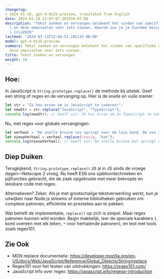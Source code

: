 ```yaml
---
changelog:
- 2024-01-28, gpt-4-0125-preview, translated from English
date: 2024-01-28 22:07:07.201559-07:00
description: "Tekst zoeken en vervangen betekent het vinden van specifieke substrings\
  \ en deze omwisselen voor iets nieuws. Waarom zou je je hiermee bezighouden? Het\
  \ is\u2026"
lastmod: '2024-03-13T22:44:51.185135-06:00'
model: gpt-4-0125-preview
summary: Tekst zoeken en vervangen betekent het vinden van specifieke substrings en
  deze omwisselen voor iets nieuws.
title: Tekst zoeken en vervangen
weight: 10
---
```


## Hoe:
In JavaScript is `String.prototype.replace()` de methode bij uitstek. Geef een string of regex en de vervanging op. Hier is de snelle en vuile manier:

```javascript
let str = "Ik hou ervan om in JavaScript te coderen!";
let newStr = str.replace("JavaScript", "TypeScript");
console.log(newStr); // Geeft uit: Ik hou ervan om in TypeScript te coderen!
```

Nu, met regex voor globale vervangingen:

```javascript
let verhaal = "De snelle bruine vos springt over de luie hond. De vos is slim.";
let nieuwVerhaal = verhaal.replace(/vos/g, "kat");
console.log(nieuwVerhaal); // Geeft uit: De snelle bruine kat springt over de luie hond. De kat is slim.
```

## Diep Duiken
Terugkijkend, `String.prototype.replace()` zit al in JS sinds de vroege dagen—Netscape 2 vroeg. Nu heeft ES6 ons sjabloontechnieken en pijlfuncties gebracht, die de zaak opgekruide met meer beknopte en leesbare code met regex.

Alternatieven? Zeker. Als je met grootschalige tekstverwerking werkt, kun je uitwijken naar Node.js streams of externe bibliotheken gebruiken om complexe patronen, efficiëntie en prestaties aan te pakken.

Wat betreft de implementatie, `replace()` op zich is simpel. Maar regex patronen kunnen wild worden. Begin makkelijk, leer de speciale karakters (`.` komt overeen met elk teken, `*` voor herhalende patronen), en test met tools zoals regex101.

## Zie Ook
- MDN replace documentatie: https://developer.mozilla.org/en-US/docs/Web/JavaScript/Reference/Global_Objects/String/replace
- Regex101 voor het testen van uitdrukkingen: https://regex101.com/
- JavaScript info over regex: https://javascript.info/regexp-introduction
